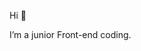  Hi 👋
 
   I’m a junior Front-end coding.

<!---
SiminAnaraki/SiminAnaraki is a ✨ special ✨ repository because its `README.md` (this file) appears on your GitHub profile.
You can click the Preview link to take a look at your changes.
--->

